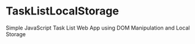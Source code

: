 # TaskListLocalStorage
Simple JavaScript Task List Web App using DOM Manipulation and Local Storage
